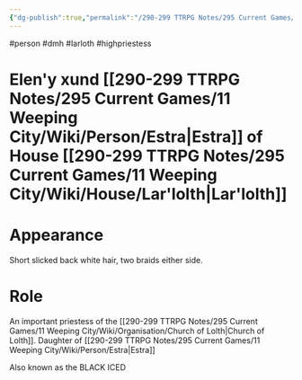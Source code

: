 ```yaml
---
{"dg-publish":true,"permalink":"/290-299 TTRPG Notes/295 Current Games/11 Weeping City/Wiki/Person/Elen'y/"}
---
```



#person #dmh #larloth #highpriestess 

# Elen'y xund [[290-299 TTRPG Notes/295 Current Games/11 Weeping City/Wiki/Person/Estra\|Estra]] of House [[290-299 TTRPG Notes/295 Current Games/11 Weeping City/Wiki/House/Lar'lolth\|Lar'lolth]]

# Appearance

Short slicked back white hair, two braids either side.

# Role

An important priestess of the [[290-299 TTRPG Notes/295 Current Games/11 Weeping City/Wiki/Organisation/Church of Lolth\|Church of Lolth]].
Daughter of [[290-299 TTRPG Notes/295 Current Games/11 Weeping City/Wiki/Person/Estra\|Estra]]

Also known as the BLACK ICED